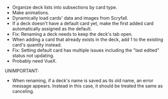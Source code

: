 - Organize deck lists into subsections by card type.
- Make animations.
- Dynamically load cards' data and images from Scryfall.
- If a deck doesn't have a default card yet, make the first added card automatically assigned as the default.
- Fix: Renaming a deck needs to keep the deck's tab open.
- When adding a card that already exists in the deck, add 1 to the existing card's quantity instead.
- Fix: Setting default card has multiple issues including the "last edited" status not updating.
- Probably need VueX.

UNIMPORTANT:

- When renaming, if a deck's name is saved as its old name, an error message appears. Instead in this case, it should be treated the same as canceling.
